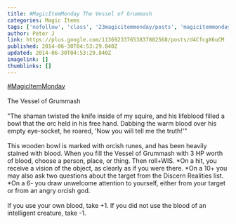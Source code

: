 ```yaml
---
title: #MagicItemMonday The Vessel of Grummash
categories: Magic Items
tags: ['nofollow', 'class', '23magicitemmonday/posts', 'magicitemmonday']
author: Peter J
link: https://plus.google.com/113692337653837882568/posts/d4CfcgX6uCM
published: 2014-06-30T04:53:29.840Z
updated: 2014-06-30T04:53:29.840Z
imagelink: []
thumblinks: []
---
```


<a rel="nofollow" class="ot-hashtag" href="https://plus.google.com/s/%23MagicItemMonday/posts">#MagicItemMonday</a><br /><br />The Vessel of Grummash<br /><br />&quot;The shaman twisted the knife inside of my squire, and his lifeblood filled a bowl that the orc held in his free hand. Dabbing the warm blood over his empty eye-socket, he roared, &#39;Now you will tell me the truth!&#39;&quot;<br /><br />This wooden bowl is marked with orcish runes, and has been heavily stained with blood. When you fill the Vessel of Grummash with 3 HP worth of blood, choose a person, place, or thing. Then roll+WIS. *On a hit, you receive a vision of the object, as clearly as if you were there. *On a 10+ you may also ask two questions about the target from the Discern Realities list. *On a 6- you draw unwelcome attention to yourself, either from your target or from an angry orcish god. <br /><br />If you use your own blood, take +1. If you did not use the blood of an intelligent creature, take -1. 